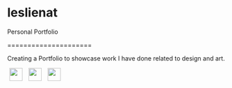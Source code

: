 # leslienat
Personal Portfolio

=====================

Creating a Portfolio to showcase work I have done related to design and art.

<div>
	<a href="http://www.instagram.com/leslie.nat.art" target="_blank" style="padding: 5px;"><img src="https://cdn2.iconfinder.com/data/icons/social-media-2285/512/1_Instagram_colored_svg_1-512.png" width="30 px" padding="5px"/></a>
	<a href="http://www.facebook.com/leslie.nat.art" target="_blank" style="padding: 5px;"><img src="https://cdn1.iconfinder.com/data/icons/social-media-2285/512/Colored_Facebook3_svg-512.png" width="30 px"/></a>
	<a href="https://www.linkedin.com/in/leslienat" target="_blank" style="padding: 5px;"><img src="https://cdn2.iconfinder.com/data/icons/social-media-2285/512/1_Linkedin_unofficial_colored_svg-512.png" width="30 px"/></a>
</div>